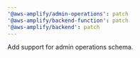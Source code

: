 ```yaml
---
'@aws-amplify/admin-operations': patch
'@aws-amplify/backend-function': patch
'@aws-amplify/backend': patch
---
```


Add support for admin operations schema.

